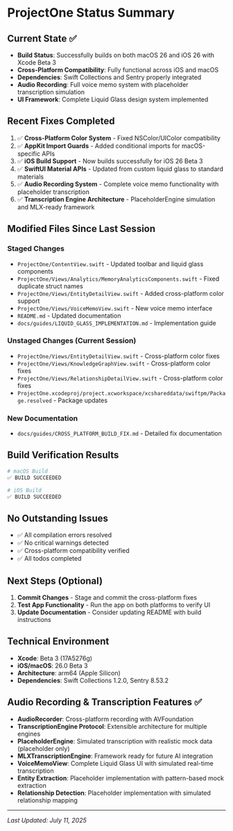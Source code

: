 # ProjectOne Status Summary

## Current State ✅
- **Build Status**: Successfully builds on both macOS 26 and iOS 26 with Xcode Beta 3
- **Cross-Platform Compatibility**: Fully functional across iOS and macOS
- **Dependencies**: Swift Collections and Sentry properly integrated
- **Audio Recording**: Full voice memo system with placeholder transcription simulation
- **UI Framework**: Complete Liquid Glass design system implemented

## Recent Fixes Completed
1. ✅ **Cross-Platform Color System** - Fixed NSColor/UIColor compatibility
2. ✅ **AppKit Import Guards** - Added conditional imports for macOS-specific APIs  
3. ✅ **iOS Build Support** - Now builds successfully for iOS 26 Beta 3
4. ✅ **SwiftUI Material APIs** - Updated from custom liquid glass to standard materials
5. ✅ **Audio Recording System** - Complete voice memo functionality with placeholder transcription
6. ✅ **Transcription Engine Architecture** - PlaceholderEngine simulation and MLX-ready framework

## Modified Files Since Last Session
### Staged Changes
- `ProjectOne/ContentView.swift` - Updated toolbar and liquid glass components
- `ProjectOne/Views/Analytics/MemoryAnalyticsComponents.swift` - Fixed duplicate struct names
- `ProjectOne/Views/EntityDetailView.swift` - Added cross-platform color support
- `ProjectOne/Views/VoiceMemoView.swift` - New voice memo interface
- `README.md` - Updated documentation
- `docs/guides/LIQUID_GLASS_IMPLEMENTATION.md` - Implementation guide

### Unstaged Changes (Current Session)
- `ProjectOne/Views/EntityDetailView.swift` - Cross-platform color fixes
- `ProjectOne/Views/KnowledgeGraphView.swift` - Cross-platform color fixes  
- `ProjectOne/Views/RelationshipDetailView.swift` - Cross-platform color fixes
- `ProjectOne.xcodeproj/project.xcworkspace/xcshareddata/swiftpm/Package.resolved` - Package updates

### New Documentation
- `docs/guides/CROSS_PLATFORM_BUILD_FIX.md` - Detailed fix documentation

## Build Verification Results
```bash
# macOS Build
✅ BUILD SUCCEEDED

# iOS Build  
✅ BUILD SUCCEEDED
```

## No Outstanding Issues
- ✅ All compilation errors resolved
- ✅ No critical warnings detected
- ✅ Cross-platform compatibility verified
- ✅ All todos completed

## Next Steps (Optional)
1. **Commit Changes** - Stage and commit the cross-platform fixes
2. **Test App Functionality** - Run the app on both platforms to verify UI
3. **Update Documentation** - Consider updating README with build instructions

## Technical Environment
- **Xcode**: Beta 3 (17A5276g)
- **iOS/macOS**: 26.0 Beta 3  
- **Architecture**: arm64 (Apple Silicon)
- **Dependencies**: Swift Collections 1.2.0, Sentry 8.53.2

## Audio Recording & Transcription Features ✅
- **AudioRecorder**: Cross-platform recording with AVFoundation
- **TranscriptionEngine Protocol**: Extensible architecture for multiple engines
- **PlaceholderEngine**: Simulated transcription with realistic mock data (placeholder only)
- **MLXTranscriptionEngine**: Framework ready for future AI integration
- **VoiceMemoView**: Complete Liquid Glass UI with simulated real-time transcription
- **Entity Extraction**: Placeholder implementation with pattern-based mock extraction
- **Relationship Detection**: Placeholder implementation with simulated relationship mapping

---
*Last Updated: July 11, 2025*